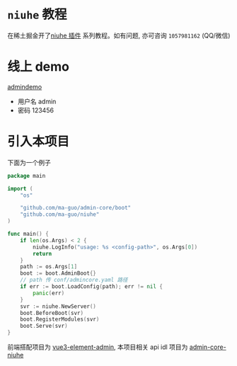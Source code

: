 # `niuhe` 教程
在稀土掘金开了[niuhe 插件](https://juejin.cn/column/7376620206338785314) 系列教程。如有问题, 亦可咨询 `1057981162` (QQ/微信)

# 线上 demo
[admindemo](http://admindemo.zuxing.net/)
- 用户名 admin
- 密码 123456

# 引入本项目

下面为一个例子
```go
package main

import (
	"os"

	"github.com/ma-guo/admin-core/boot"
	"github.com/ma-guo/niuhe"
)

func main() {
	if len(os.Args) < 2 {
		niuhe.LogInfo("usage: %s <config-path>", os.Args[0])
		return
	}
	path := os.Args[1]
	boot := boot.AdminBoot{}
    // path 传 conf/admincore.yaml 路径
	if err := boot.LoadConfig(path); err != nil {
		panic(err)
	}
	svr := niuhe.NewServer()
	boot.BeforeBoot(svr)
	boot.RegisterModules(svr)
	boot.Serve(svr)
}
```

前端搭配项目为 [vue3-element-admin](https://github.com/ma-guo/vue3-element-admin), 本项目相关 api idl 项目为 [admin-core-niuhe](https://github.com/ma-guo/admin-core-niuhe)